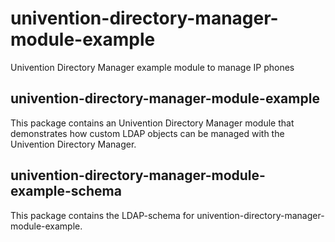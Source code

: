 # univention-directory-manager-module-example
Univention Directory Manager example module to manage IP phones

## univention-directory-manager-module-example
This package contains an Univention Directory Manager module that demonstrates how custom LDAP objects can be managed with the Univention Directory Manager.

## univention-directory-manager-module-example-schema
This package contains the LDAP-schema for univention-directory-manager-module-example.
